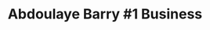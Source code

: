 ---
title: "Abdoulaye Barry #1 Business"
url: /zwedru/abdoulaye-barry-1-business/
shop: Lebensmittel
---